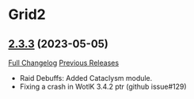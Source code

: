 # Grid2

## [2.3.3](https://github.com/michaelnpsp/Grid2/tree/2.3.3) (2023-05-05)
[Full Changelog](https://github.com/michaelnpsp/Grid2/compare/2.3.1...2.3.3) [Previous Releases](https://github.com/michaelnpsp/Grid2/releases)

- Raid Debuffs: Added Cataclysm module.  
- Fixing a crash in WotlK 3.4.2 ptr (github issue#129)  
